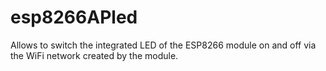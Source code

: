 # esp8266APled
Allows to switch the integrated LED of the ESP8266 module on and off via the WiFi network created by the module.

